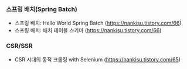### 스프링 배치(Spring Batch)
- 스프링 배치: Hello World Spring Batch (https://nankisu.tistory.com/66)
- 스프링 배치: 배치 테이블 스키마 (https://nankisu.tistory.com/66)

### CSR/SSR
 - CSR 시대의 동적 크롤링 with Selenium (https://nankisu.tistory.com/65)

